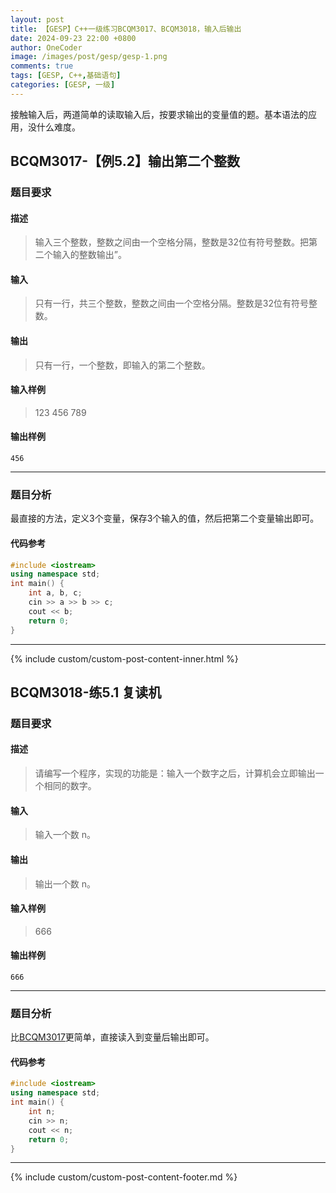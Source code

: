```yaml
---
layout: post
title: 【GESP】C++一级练习BCQM3017、BCQM3018，输入后输出
date: 2024-09-23 22:00 +0800
author: OneCoder
image: /images/post/gesp/gesp-1.png
comments: true
tags: [GESP, C++,基础语句]
categories: [GESP, 一级]
---
```

接触输入后，两道简单的读取输入后，按要求输出的变量值的题。基本语法的应用，没什么难度。

<!--more-->

## BCQM3017-【例5.2】输出第二个整数

### 题目要求

#### 描述

>输入三个整数，整数之间由一个空格分隔，整数是32位有符号整数。把第二个输入的整数输出”。

#### 输入

>只有一行，共三个整数，整数之间由一个空格分隔。整数是32位有符号整数。

#### 输出

>只有一行，一个整数，即输入的第二个整数。

#### 输入样例

>123 456 789

#### 输出样例

```console
456
```

---

### 题目分析

最直接的方法，定义3个变量，保存3个输入的值，然后把第二个变量输出即可。

#### 代码参考

```cpp
#include <iostream>
using namespace std;
int main() {
    int a, b, c;
    cin >> a >> b >> c;
    cout << b;
    return 0;
}
```

---

{% include custom/custom-post-content-inner.html %}

## BCQM3018-练5.1 复读机

### 题目要求

#### 描述

>请编写一个程序，实现的功能是：输入一个数字之后，计算机会立即输出一个相同的数字。

#### 输入

>输入一个数 n。

#### 输出

>输出一个数 n。

#### 输入样例

>666

#### 输出样例

```console
666
```

---

### 题目分析

比[BCQM3017](#bcqm3017)更简单，直接读入到变量后输出即可。

#### 代码参考

```cpp
#include <iostream>
using namespace std;
int main() {
    int n;
    cin >> n;
    cout << n;
    return 0;
}
```

---

{% include custom/custom-post-content-footer.md %}
